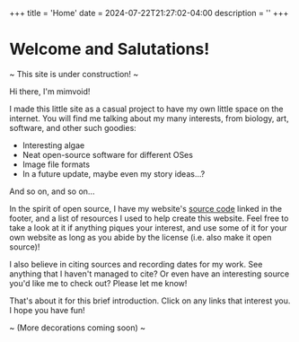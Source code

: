 +++
title = 'Home'
date = 2024-07-22T21:27:02-04:00
description = ''
+++

# Welcome and Salutations!

~ This site is under construction! ~

Hi there, I'm mimvoid!

I made this little site as a casual project to have my own little space on the internet. You will find me talking about my many interests, from biology, art, software, and other such goodies:

- Interesting algae
- Neat open-source software for different OSes
- Image file formats
- In a future update, maybe even my story ideas...?

And so on, and so on...

In the spirit of open source, I have my website's [source code](https://github.com/mimvoid/neocities-site) linked in the footer, and a list of resources I used to help create this website. Feel free to take a look at it if anything piques your interest, and use some of it for your own website as long as you abide by the license (i.e. also make it open source)!

I also believe in citing sources and recording dates for my work. See anything that I haven't managed to cite? Or even have an interesting source you'd like me to check out? Please let me know!

That's about it for this brief introduction. Click on any links that interest you. I hope you have fun!

~ (More decorations coming soon) ~
